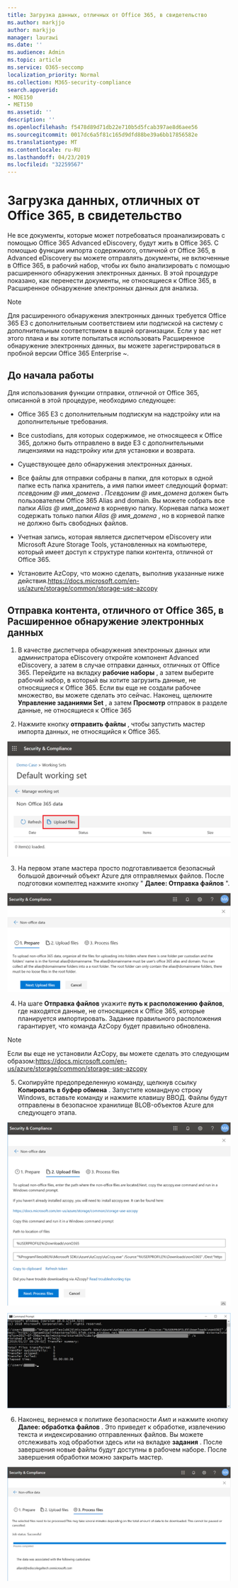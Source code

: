 ```yaml
---
title: Загрузка данных, отличных от Office 365, в свидетельство
ms.author: markjjo
author: markjjo
manager: laurawi
ms.date: ''
ms.audience: Admin
ms.topic: article
ms.service: O365-seccomp
localization_priority: Normal
ms.collection: M365-security-compliance
search.appverid:
- MOE150
- MET150
ms.assetid: ''
description: ''
ms.openlocfilehash: f5478d89d71db22e710b5d5fcab397ae8d6aee56
ms.sourcegitcommit: 0017dc6a5f81c165d9dfd88be39a6bb17856582e
ms.translationtype: MT
ms.contentlocale: ru-RU
ms.lasthandoff: 04/23/2019
ms.locfileid: "32259567"
---
```

# <a name="load-non-office-365-data-into-evidence"></a>Загрузка данных, отличных от Office 365, в свидетельство

Не все документы, которые может потребоваться проанализировать с помощью Office 365 Advanced eDiscovery, будут жить в Office 365. С помощью функции импорта содержимого, отличной от Office 365, в Advanced eDiscovery вы можете отправлять документы, не включенные в Office 365, в рабочий набор, чтобы их было анализировать с помощью расширенного обнаружения электронных данных. В этой процедуре показано, как перенести документы, не относящиеся к Office 365, в Расширенное обнаружение электронных данных для анализа.

>[!Note]
>Для расширенного обнаружения электронных данных требуется Office 365 E3 с дополнительным соответствием или подпиской на систему с дополнительным соответствием в вашей организации. Если у вас нет этого плана и вы хотите попытаться использовать Расширенное обнаружение электронных данных, вы можете зарегистрироваться в пробной версии Office 365 Enterprise ~.

## <a name="before-you-begin"></a>До начала работы
Для использования функции отправки, отличной от Office 365, описанной в этой процедуре, необходимо следующее:

- Office 365 E3 с дополнительным подпискум на надстройку или на дополнительные требования.

- Все custodians, для которых содержимое, не относящееся к Office 365, должно быть отправлено в виде E3 с дополнительными лицензиями на надстройку или для установки и возврата.

- Существующее дело обнаружения электронных данных.

- Все файлы для отправки собраны в папки, для которых в одной папке есть папка хранитель, а имя папки имеет следующий формат: *псевдоним @ имя_домена* . *Псевдоним @ имя_домена* должен быть пользователем Office 365 Alias and domain. Вы можете собрать все папки *Alias @ имя_домена* в корневую папку. Корневая папка может содержать только папки *Alias @ имя_домена* , но в корневой папке не должно быть свободных файлов.

- Учетная запись, которая является диспетчером eDiscovery или Microsoft Azure Storage Tools, установленных на компьютере, который имеет доступ к структуре папки контента, отличной от Office 365.

- Установите AzCopy, что можно сделать, выполнив указанные ниже действия.https://docs.microsoft.com/en-us/azure/storage/common/storage-use-azcopy

## <a name="upload-non-office-365-content-into-advanced-ediscovery"></a>Отправка контента, отличного от Office 365, в Расширенное обнаружение электронных данных

1. В качестве диспетчера обнаружения электронных данных или администратора eDiscovery откройте компонент Advanced eDiscovery, а затем в случае отправки данных, отличных от Office 365.  Перейдите на вкладку **рабочие наборы** , а затем выберите рабочий набор, в который вы хотите загрузить данные, не относящиеся к Office 365.  Если вы еще не создали рабочее множество, вы можете сделать это сейчас.  Наконец, щелкните **Управление заданиями Set** , а затем **Просмотр** отправок в разделе данные, не относящиеся к Office 365

2. Нажмите кнопку **отправить файлы** , чтобы запустить мастер импорта данных, не относящийся к Office 365.

![Отправка файлов](../media/574f4059-4146-4058-9df3-ec97cf28d7c7.png)

3. На первом этапе мастера просто подготавливается безопасный большой двоичный объект Azure для отправляемых файлов.  После подготовки компелтед нажмите кнопку " **Далее: Отправка файлов** ".

![Импорт, не относящийся к Office 365, подготовка](../media/0670a347-a578-454a-9b3d-e70ef47aec57.png)
 
4. На шаге **Отправка файлов** укажите **путь к расположению файлов**, где находятся данные, не относящиеся к Office 365, которые планируется импортировать.  Задание правильного расположения гарантирует, что команда AzCopy будет правильно обновлена.

> [!NOTE]
> Если вы еще не установили AzCopy, вы можете сделать это следующим образом:https://docs.microsoft.com/en-us/azure/storage/common/storage-use-azcopy

5. Скопируйте предопределенную команду, щелкнув ссылку **Копировать в буфер обмена** . Запустите командную строку Windows, вставьте команду и нажмите клавишу ВВОД.  Файлы будут отправлены в безопасное хранилище BLOB-объектов Azure для следующего этапа.

![Импорт файлов, отЛичных от Office 365](../media/3ea53b5d-7f9b-4dfc-ba63-90a38c14d41a.png)

![Импорт не для Office 365, AzCopy](../media/504e2dbe-f36f-4f36-9b08-04aea85d8250.png)

6. Наконец, вернемся к политике безопасности _Амп_ и нажмите кнопку **Далее: обработка файлов** .  Это приведет к обработке, извлечению текста и индексированию отправленных файлов.  Вы можете отслеживать ход обработки здесь или на вкладке **задания** .  После завершения новые файлы будут доступны в рабочем наборе.  После завершения обработки можно закрыть мастер.

![Файлы импорта и обработки файлов, отЛичных от Office 365](../media/218b1545-416a-4a9f-9b25-3b70e8508f67.png)

